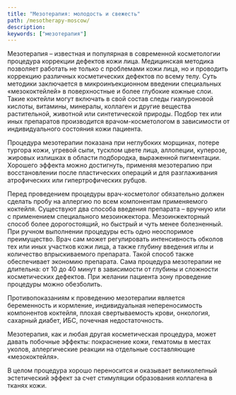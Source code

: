 ```yaml
---
title: "Мезотерапия: молодость и свежесть"
path: /mesotherapy-moscow/
description:
keywords: ["мезотерапия"]
---
```


Мезотерапия – известная и популярная в современной косметологии
процедура коррекции дефектов кожи лица. Медицинская методика позволяет
работать не только с проблемами кожи лица, но и проводить коррекцию
различных косметических дефектов по всему телу. Суть методики
заключается в микроинъекционном введении специальных «мезококтейлей» в
поверхностные и более глубокие кожные слои. Такие коктейли могут
включать в свой состав следы гиалуроновой кислоты, витамины, минералы,
коллаген и другие вещества растительной, животной или синтетической
природы. Подбор тех или иных препаратов производится врачом-косметологом
в зависимости от индивидуального состояния кожи пациента.

Процедура мезотерапии показана при неглубоких морщинах, потере тургора
кожи, угревой сыпи, тусклом цвете лица, аллопеции, куперозе, жировых
излишках в области подбородка, выраженной пигментации. Хорошего эффекта
можно достигнуть, применяя мезотерапию при восстановлении после
пластических операций и для разглаживания атрофических или
гипертрофических рубцов.

Перед проведением процедуры врач-косметолог обязательно должен сделать
пробу на аллергию по всем компонентам применяемого коктейля. Существуют
два способа введения препарата – вручную или с применением специального
мезоинжектора. Мезоинжекторный способ более дорогостоящий, но быстрый и
чуть менее болезненный. При ручном выполнении процедуры есть одно
неоспоримое преимущество. Врач сам может регулировать интенсивность
обколов тех или иных участков кожи лица, а также глубину введения иглы и
количество впрыскиваемого препарата. Такой способ также обеспечивает
экономию препарата. Сама процедура мезотерапии не длительна: от 10 до 40
минут в зависимости от глубины и сложности косметических дефектов. При
желании пациента зону проведение процедуры можно обезболить.

Противопоказаниям к проведению мезотерапии является беременность и
кормление, индивидуальная непереносимость компонентов коктейля, плохая
свертываемость крови, онкология, сахарный диабет, ИБС, почечная
недостаточность.

Мезотерапия, как и любая другая косметическая процедура, может давать
побочные эффекты: покраснение кожи, гематомы в местах уколов,
аллергические реакции на отдельные составляющие «мезококтейля».

В целом процедура хорошо переносится и оказывает великолепный
эстетический эффект за счет стимуляции образования коллагена в тканях
кожи.

